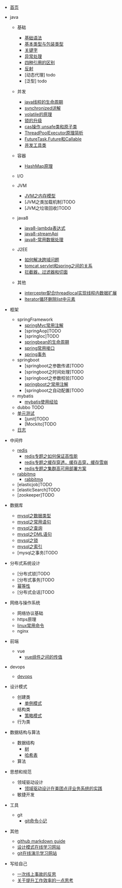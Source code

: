 * [首页](README.md)
* java
    * 基础
        * [基础语法](./docs/java/基础/基础语法.md)
        * [基本类型与包装类型](/docs/java/基础/基本类型与包装类型.md)
        * [关键字](/docs/java/基础/关键字.md)
        * [异常处理](/docs/java/基础/异常处理.md)
        * [四种引用的区别](/docs/java/基础/强引用、软引用、弱引用、幻象引用有什么区别.md)
        * [反射](/docs/java/基础/反射.md)
        * [动态代理] todo
        * [泛型] todo
    * 并发
        * [java线程的生命周期](/docs/java/并发/java线程的生命周期.md)
        * [synchronized详解](/docs/java/并发/synchronized详解.md)
        * [volatile的原理](/docs/java/并发/volatile的原理.md)
        * [锁的升级](/docs/java/并发/锁的升级.md)
        * [cas操作,unsafe类和原子类](/docs/java/并发/cas操作,unsafe类和原子类.md)
        * [ThreadPoolExecutor原理简析](/docs/java/并发/ThreadPoolExecutor原理简析.md)
        * [FutureTask,Future和Callable](/docs/java/并发/FutureTask,Future和Callable.md)
        * [并发工具类](/docs/java/并发/并发工具类.md)

    * 容器
        * [HashMap原理](/docs/java/容器/HashMap原理.md)
    * I/O
    * JVM
        * [JVM之内存模型](/docs/java/JVM/JVM之内存模型.md)
        * [JVM之类加载机制]TODO
        * [JVM之垃圾回收]TODO
    * java8
        * [java8-lambda表达式](/docs/java/java8/java8-lambda表达式.md)
        * [java8-streamApi](/docs/java/java8/java8-streamApi.md)
        * [java8-常用数据处理](/docs/java/java8/java8-常用数据处理.md)
    * J2EE
        * [如何解决跨域问题](https://juejin.im/post/5c23993de51d457b8c1f4ee1)
        * [tomcat,servlet和spring之间的关系](https://www.cnblogs.com/shawshawwan/p/9002126.html)
        * [拦截器，过滤器和切面](https://blog.csdn.net/fly910905/docs/details/86537648)
    
    * 其他
        * [intercepter配合threadlocal实现线程内数据扩展](/docs/java/其他/intercepter-and-threadlocal.md)
        * [Iterator循环删除list中元素](/docs/java/其他/Iterator循环删除list中元素.md)
* 框架
    * springFramework
        * [springMvc常用注解](/docs/框架/springFramework/springMvc常用注解.md)
        * [springAop]TODO
        * [springIoc]TODO
        * [springbean的生命周期](/docs/框架/springFramework/springbean的生命周期.md)
        * [spring常用接口](/docs/框架/springFramework/spring常用接口.md)
        * [spring事务](/docs/框架/springFramework/spring事务.md)
    * springboot
        * [springboot之参数传递]TODO
        * [springboot之时间处理]TODO
        * [springboot之参数校验]TODO
        * [springboot之常用注解](/docs/框架/springboot/springboot常用注解.md)
        * [springboot之自动配置]TODO
    * mybatis
        * [mybatis使用经验](/docs/框架/mybatis/mybatis使用经验.md)
    * dubbo TODO
    * [单元测试](单元测试)
        * [junit]TODO
        * [Mockito]TODO
    * [日志](日志)
* 中间件
    * [redis](中间件)
        * [redis专题之如何保证高性能](/docs/中间件/redis/redis专题之如何保证高性能.md)
        * [redis专题之缓存穿透，缓存击穿，缓存雪崩](/docs/中间件/redis/redis专题之缓存穿透，缓存击穿，缓存雪崩.md)
        * [redis专题之集群高可用部署方案](/docs/中间件/redis/redis专题之集群高可用部署方案.md)
    * [rabbitmq](中间件)
        * [rabbitmq](/docs/中间件/rabbitmq/rabbitmq.md)
    * [elasticjob]TODO
    * [elasticSearch]TODO
    * [zookeeper]TODO
* 数据库
    * [mysql之数据类型](/docs/数据库/mysql之数据类型.md)
    * [mysql之常用语句](/docs/数据库/mysql之常用语句.md)
    * [mysql之查询](/docs/数据库/mysql之查询.md)
    * [mysql之DML语句](/docs/数据库/mysql之DML语句.md)
    * [mysql之锁](/docs/数据库/mysql之锁.md)
    * [mysql之索引](/docs/数据库/mysql之索引.md)
    * [mysql之事务]TODO
* 分布式系统设计
    * [分布式锁]TODO
    * [分布式事务]TODO
    * [幂等性](/docs/分布式系统设计/幂等性.md)
    * [分布式会话]TODO
* 网络与操作系统    
    * 网络协议基础
    * https原理
    * [linux常用命令](/docs/网络与操作系统/linux常用命令.md)
    * nginx

* 前端
    * vue
        * [vue组件之间的传值](/docs/前端/vue组件之间的传值.md)

* devops
    * [devops](/docs/devops/devops.md)

* 设计模式
    * 创建类
        * [单例模式](/docs/设计模式/创建类/单例模式.md)
    * 结构类
        * [策略模式](/docs/设计模式/结构类/策略模式.md)
    * 行为类

* 数据结构与算法
    * 数据结构
        * [树](https://www.cnblogs.com/maybe2030/p/4732377.html)
        * [哈希表](https://www.cnblogs.com/maybe2030/p/4719267.html)
    * 算法
* 思想和规范
    * 领域驱动设计
        * [领域驱动设计在美团点评业务系统的实践](https://yq.aliyun.com/docss/319159?utm_content=m_38302)
    * 敏捷开发
* 工具
    * git
        * [git命令小记](/docs/工具/git/git命令小记.md)
* 其他
    * [github markdown guide](https://guides.github.com/features/mastering-markdown/) 
    * [设计模式在线学习网站](https://refactoringguru.cn/)
    * [git在线演示学习网站](https://oschina.gitee.io/learn-git-branching/)
* 写给自己
    * [一次线上事故的反思](/docs/写给自己/一次线上事故的反思.md)
    * [关于提升工作效率的一点思考](/docs/写给自己/关于提升工作效率的一点思考.md)


